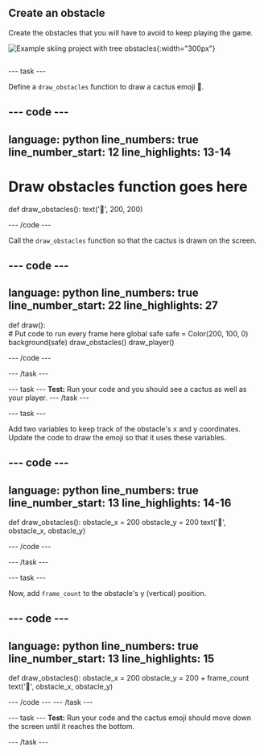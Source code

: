 ## Create an obstacle

<div style="display: flex; flex-wrap: wrap">
<div style="flex-basis: 200px; flex-grow: 1; margin-right: 15px;">
Create the obstacles that you will have to avoid to keep playing the game.
</div>
<div>

![Example skiing project with tree obstacles](images/obstacles.png){:width="300px"}

</div>
</div>

--- task ---

Define a `draw_obstacles` function to draw a cactus emoji 🌵.

--- code ---
---
language: python
line_numbers: true
line_number_start: 12
line_highlights: 13-14
---
 
# Draw obstacles function goes here
def draw_obstacles():
    text('🌵', 200, 200)
  
--- /code ---

Call the `draw_obstacles` function so that the cactus is drawn on the screen. 

--- code ---
---
language: python
line_numbers: true
line_number_start: 22
line_highlights: 27
---

def draw():   
    # Put code to run every frame here
    global safe
    safe = Color(200, 100, 0) 
    background(safe)
    draw_obstacles()
    draw_player()
  
--- /code ---

--- /task ---


--- task ---
**Test:** Run your code and you should see a cactus as well as your player. 
--- /task ---

--- task --- 

Add two variables to keep track of the obstacle's x and y coordinates. Update the code to draw the emoji so that it uses these variables.  

--- code ---
---
language: python
line_numbers: true
line_number_start: 13
line_highlights: 14-16
---

def draw_obstacles():
    obstacle_x = 200
    obstacle_y = 200 
    text('🌵', obstacle_x, obstacle_y) 

--- /code ---

--- /task ---

--- task ---

Now, add `frame_count` to the obstacle's y (vertical) position. 

--- code ---
---
language: python
line_numbers: true
line_number_start: 13
line_highlights: 15
---

def draw_obstacles():
    obstacle_x = 200
    obstacle_y = 200 + frame_count
    text('🌵', obstacle_x, obstacle_y) 

--- /code ---
--- /task ---

--- task --- 
**Test:** Run your code and the cactus emoji should move down the screen until it reaches the bottom.  

--- /task ---
